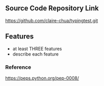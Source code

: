 ## Source Code Repository Link

https://github.com/claire-chua/typingtest.git

## Features

- at least THREE features
- describe each feature

### Reference

https://peps.python.org/pep-0008/

